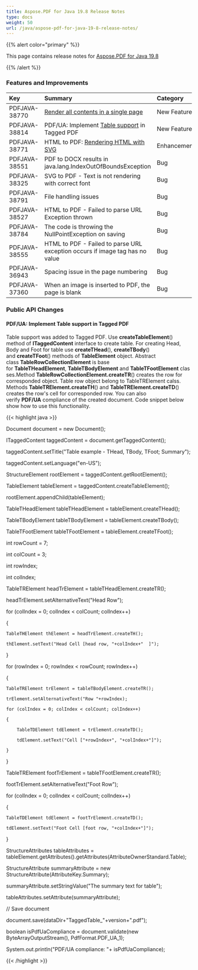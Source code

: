```yaml
---
title: Aspose.PDF for Java 19.8 Release Notes
type: docs
weight: 50
url: /java/aspose-pdf-for-java-19-8-release-notes/
---
```


{{% alert color="primary" %}} 

This page contains release notes for [Aspose.PDF for Java 19.8](https://repository.aspose.com/repo/com/aspose/aspose-pdf/19.8/)

{{% /alert %}} 
### **Features and Improvements**

|**Key**|**Summary**|**Category**|
| :- | :- | :- |
|PDFJAVA-38770|[Render all contents in a single page](/pdf/java/convert-html-to-pdf/#converthtmltopdf-renderingcontenttosinglepage)|New Feature|
|PDFJAVA-38814|PDF/UA: Implement [Table support](/pdf/java/working-with-table-in-tagged-pdfs/) in Tagged PDF|New Feature|
|PDFJAVA-38771|HTML to PDF: [Rendering HTML with SVG](/pdf/java/convert-html-to-pdf/#converthtmltopdf-renderhtmlwithsvgdata)|Enhancement|
|PDFJAVA-38551|PDF to DOCX results in java.lang.IndexOutOfBoundsException|Bug|
|PDFJAVA-38325|SVG to PDF - Text is not rendering with correct font|Bug|
|PDFJAVA-38791|File handling issues|Bug|
|PDFJAVA-38527|HTML to PDF - Failed to parse URL Exception thrown|Bug|
|PDFJAVA-38784|The code is throwing the NullPointException on saving|Bug|
|PDFJAVA-38555|HTML to PDF - Failed to parse URL exception occurs if image tag has no value|Bug|
|PDFJAVA-36943|Spacing issue in the page numbering|Bug|
|PDFJAVA-37360|When an image is inserted to PDF, the page is blank|Bug|
### **Public API Changes**
#### **PDF/UA: Implement Table support in Tagged PDF**


Table support was added to Tagged PDF. Use **createTableElement**() method of **ITaggedContent** interface to create table. For creating Head, Body and Foot for table use **createTHead**(), **createTBody**() and **createTFoot**() methods of **TableElement** object. Abstract class **TableRowCollectionElement** is base for **TableTHeadElement**, **TableTBodyElement** and **TableTFootElement** classes.Method **TableRowCollectionElement.createTR**() creates the row for corresponded object. Table row object belong to TableTRElement calss. Methods **TableTRElement.createTH**() and **TableTRElement.createTD**() creates the row's cell for corresponded row. You can also verify **PDF/UA** compliance of the created document. Code snippet below show how to use this functionality.

{{< highlight java >}}

 Document document = new Document();

ITaggedContent taggedContent = document.getTaggedContent();

taggedContent.setTitle("Table example - THead, TBody, TFoot; Summary");

taggedContent.setLanguage("en-US");

StructureElement rootElement = taggedContent.getRootElement();

TableElement tableElement = taggedContent.createTableElement();

rootElement.appendChild(tableElement);

TableTHeadElement tableTHeadElement = tableElement.createTHead();

TableTBodyElement tableTBodyElement = tableElement.createTBody();

TableTFootElement tableTFootElement = tableElement.createTFoot();

int rowCount = 7;

int colCount = 3;

int rowIndex;

int colIndex;

TableTRElement headTrElement = tableTHeadElement.createTR();

headTrElement.setAlternativeText("Head Row");

for (colIndex = 0; colIndex < colCount; colIndex++)

{

    TableTHElement thElement = headTrElement.createTH();

    thElement.setText("Head Cell [head row, "+colIndex+"  ]");

}

for (rowIndex = 0; rowIndex < rowCount; rowIndex++)

{

    TableTRElement trElement = tableTBodyElement.createTR();

    trElement.setAlternativeText("Row "+rowIndex);

    for (colIndex = 0; colIndex < colCount; colIndex++)

    {

        TableTDElement tdElement = trElement.createTD();

        tdElement.setText("Cell ["+rowIndex+", "+colIndex+"]");

    }

}

TableTRElement footTrElement = tableTFootElement.createTR();

footTrElement.setAlternativeText("Foot Row");

for (colIndex = 0; colIndex < colCount; colIndex++)

{

    TableTDElement tdElement = footTrElement.createTD();

    tdElement.setText("Foot Cell [foot row, "+colIndex+"]");

}

StructureAttributes tableAttributes = tableElement.getAttributes().getAttributes(AttributeOwnerStandard.Table);

StructureAttribute summaryAttribute = new StructureAttribute(AttributeKey.Summary);

summaryAttribute.setStringValue("The summary text for table");

tableAttributes.setAttribute(summaryAttribute);

// Save document

document.save(dataDir+"TaggedTable_"+version+".pdf");

boolean isPdfUaCompliance = document.validate(new ByteArrayOutputStream(), PdfFormat.PDF_UA_1);

System.out.println("PDF/UA compliance: "+ isPdfUaCompliance);

{{< /highlight >}}
